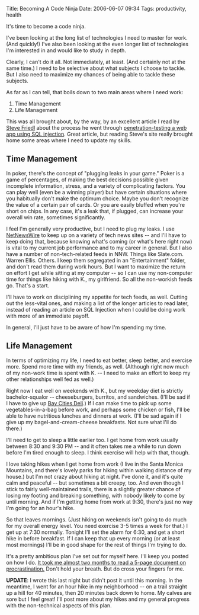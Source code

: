 Title: Becoming A Code Ninja
Date: 2006-06-07 09:34
Tags: productivity, health

It's time to become a code ninja.

I've been looking at the long list of technologies I need to master for
work. (And quickly!) I've also been looking at the even longer list of
technologies I'm interested in and would like to study in depth.

Clearly, I can't do it all. Not immediately, at least. (And certainly
not at the same time.) I need to be selective about what subjects I
choose to tackle. But I also need to maximize my chances of being able
to tackle these subjects.

As far as I can tell, that boils down to two main areas where I need
work:

1. Time Management  
2. Life Management

This was all brought about, by the way, by an excellent article I read
by [Steve Friedl](http://www.unixwiz.net/about/) about the process he
went through [penetration-testing a web app using SQL
injection](http://www.unixwiz.net/techtips/sql-injection.html). Great
article, but reading Steve's site really brought home some areas where I
need to update my skills.

## Time Management

In poker, there's the concept of "plugging leaks in your game." Poker is
a game of percentages, of making the best decisions possible given
incomplete information, stress, and a variety of complicating factors.
You can play well (even be a winning player) but have certain situations
where you habitually don't make the optimum choice. Maybe you don't
recognize the value of a certain pair of cards. Or you are easily
bluffed when you're short on chips. In any case, it's a leak that, if
plugged, can increase your overall win rate, sometimes significantly.

I feel I'm generally very productive, but I need to plug my leaks. I use
[NetNewsWire](http://netnewswireapp.com/)
to keep up on a variety of tech news sites -- and I'll have to keep
doing that, because knowing what's coming (or what's here right now) is
vital to my current job performance and to my career in general. But I
also have a number of non-tech-related feeds in NNW. Things like
Slate.com. Warren Ellis. Others. I keep them segregated in an
"Entertainment" folder, and don't read them during work hours. But I
want to maximize the return on effort I get while sitting at my
computer -- so I can use my non-computer time for things like hiking
with K., my girlfriend. So all the non-workish feeds go. That's a start.

I'll have to work on disciplining my appetite for tech feeds, as well.
Cutting out the less-vital ones, and making a list of the longer
articles to read later, instead of reading an article on SQL Injection
when I could be doing work with more of an immediate payoff.

In general, I'll just have to be aware of how I'm spending my time.

## Life Management

In terms of optimizing my life, I need to eat better, sleep better, and
exercise more. Spend more time with my friends, as well. (Although right
now much of my non-work time is spent with K. -- I need to make an
effort to keep my other relationships well fed as well.)

Right now I eat well on weekends with K., but my weekday diet is
strictly bachelor-squalor -- cheeseburgers, burritos, and sandwiches.
(I'll be sad if I have to give up [Bay Cities
Deli](http://www.baycitiesitaliandeli.com/).) If I can make
time to pick up some vegetables-in-a-bag before work, and perhaps some
chicken or fish, I'll be able to have nutritious lunches and dinners at
work. (I'll be sad again if I give up my bagel-and-cream-cheese
breakfasts. Not sure what I'll do there.)

I'll need to get to sleep a little earlier too. I get home from work
usually between 8:30 and 9:30 PM -- and it often takes me a while to run
down before I'm tired enough to sleep. I think exercise will help with
that, though.

I love taking hikes when I get home from work (I live in the Santa
Monica Mountains, and there's lovely parks for hiking within walking
distance of my house.) but I'm not crazy about hiking at night. I've
done it, and it's quite calm and peaceful -- but sometimes a bit creepy,
too. And even though I stick to fairly well-maintained trails, there is
a slightly greater chance of losing my footing and breaking something,
with nobody likely to come by until morning. And if I'm getting home
from work at 9:30, there's just no way I'm going for an hour's hike.

So that leaves mornings. (Just hiking on weekends isn't going to do much
for my overall energy level. You need exercise 3-5 times a week for
that.) I get up at 7:30 normally. Tonight I’ll set the alarm for 6:30,
and get a short hike in before breakfast. If I can keep that up every
morning (or at least most mornings) I'll be in good shape for the rest
of things I'm trying to do.

It's a pretty ambitious plan I've set out for myself here. I'll keep you
posted on how I do. [It took me almost two months to read a 5-page
document on
procrastination.](/2006/05/23/ive-been-putting-off-reading-procrastinationdoc/ "I’ve Been Putting Off Reading Procrastination.doc…")
Don't hold your breath. But do cross your fingers for me.


**UPDATE**: I wrote this last night but didn't post it until this
morning. In the meantime, I went for an hour hike in my neighborhood --
on a trail straight up a hill for 40 minutes, then 20 minutes back down
to home. My calves are sore but I feel great! I'll post more about my
hikes and my general progress with the non-technical aspects of this
plan.

